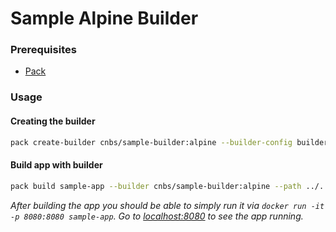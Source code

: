# Sample Alpine Builder

### Prerequisites
* [Pack](https://buildpacks.io/docs/install-pack/)

### Usage

#### Creating the builder

```bash
pack create-builder cnbs/sample-builder:alpine --builder-config builder.toml
```

#### Build app with builder

```bash
pack build sample-app --builder cnbs/sample-builder:alpine --path ../../apps/java-maven/
```

_After building the app you should be able to simply run it via `docker run -it -p 8080:8080 sample-app`.
Go to [localhost:8080](http://localhost:8080) to see the app running._